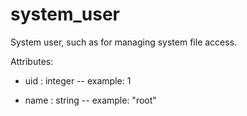 # system_user

System user, such as for managing system file access.

Attributes:

* uid : integer -- example: 1

* name : string -- example: "root"

